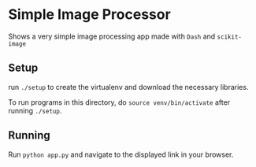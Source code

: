 # Simple Image Processor

Shows a very simple image processing app made with `Dash` and `scikit-image`

## Setup

run `./setup` to create the virtualenv and download the necessary libraries.

To run programs in this directory, do `source venv/bin/activate` after running
`./setup`.

## Running

Run `python app.py` and navigate to the displayed link in your browser.

